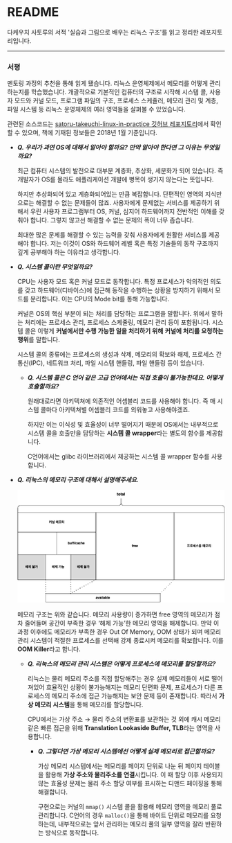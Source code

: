 # README

다케우치 사토루의 서적 '실습과 그림으로 배우는 리눅스 구조'를 읽고 정리한 레포지토리입니다.

---

### 서평

멘토링 과정의 추천을 통해 읽게 됐습니다. 리눅스 운영체제에서 메모리를 어떻게 관리하는지를 학습했습니다. 개괄적으로 기본적인 컴퓨터의 구조로 시작해 시스템 콜, 사용자 모드와 커널 모드, 프로그램 파일의 구조, 프로세스 스케쥴러, 메모리 관리 및 계층, 파일 시스템 등 리눅스 운영체제의 여러 영역들을 살펴볼 수 있었습니다. 

관련된 소스코드는 [satoru-takeuchi-linux-in-practice 깃허브 레포지토리](https://github.com/satoru-takeuchi/linux-in-practice)에서 확인할 수 있으며, 책에 기재된 정보들은 2018년 1월 기준입니다.

- ***Q. 우리가 과연 OS에 대해서 알아야 할까요? 만약 알아야 한다면 그 이유는 무엇일까요?***
    
    최근 컴퓨터 시스템의 발전으로 대부분 계층화, 추상화, 세분화가 되어 있습니다. 즉 개발자가 OS를 몰라도 애플리케이션 개발에 병목이 생기지 않는다는 뜻입니다. 
    
    하지만 추상화되어 있고 계층화되어있는 만큼 복잡합니다. 단편적인 영역의 지식만으로는 해결할 수 없는 문제들이 많죠. 사용자에게 문제없는 서비스를 제공하기 위해서 우린 사용자 프로그램부터 OS, 커널, 심지어 하드웨어까지 전반적인 이해를 갖춰야 합니다. 그렇지 않고선 해결할 수 없는 문제의 폭이 너무 좁습니다.
    
    최대한 많은 문제를 해결할 수 있는 능력을 갖춰 사용자에게 원활한 서비스를 제공해야 합니다. 저는 이것이 OS와 하드웨어 레벨 혹은 특정 기술들의 동작 구조까지 깊게 공부해야 하는 이유라고 생각합니다.
    
- ***Q. 시스템 콜이란 무엇일까요?***
    
    CPU는 사용자 모드 혹은 커널 모드로 동작합니다. 특정 프로세스가 악의적인 의도를 갖고 하드웨어(디바이스)에 접근해 동작을 수행하는 상황을 방지하기 위해서 모드를 분리합니다. 이는 CPU의 Mode bit를 통해 가능합니다.
    
    커널은 OS의 핵심 부분이 되는 처리를 담당하는 프로그램을 말합니다. 위에서 말하는 처리에는 프로세스 관리, 프로세스 스케줄링, 메모리 관리 등이 포함됩니다. 시스템 콜은 이렇게 **커널에서만 수행 가능한 일을 처리하기 위해** **커널에 처리를 요청하는 행위**를 말합니다.
    
    시스템 콜의 종류에는 프로세스의 생성과 삭제, 메모리의 확보와 해제, 프로세스 간 통신(IPC), 네트워크 처리, 파일 시스템 핸들링, 파일 핸들링 등이 있습니다.
    
    - ***Q. 시스템 콜은 C 언어 같은 고급 언어에서는 직접 호출이 불가능한데요. 어떻게 호출할까요?***
        
        원래대로라면 아키텍쳐에 의존적인 어셈블리 코드를 사용해야 합니다. 즉 매 시스템 콜마다 아키텍쳐별 어셈블리 코드를 외워놓고 사용해야겠죠.
        
        하지만 이는 이식성 및 효율성이 너무 떨어지기 때문에 OS에서는 내부적으로 시스템 콜을 호출만을 담당하는 **시스템 콜 wrapper**라는 별도의 함수를 제공합니다.
        
        C언어에서는 glibc 라이브러리에서 제공하는 시스템 콜 wrapper 함수를 사용합니다. 
        
- ***Q. 리눅스의 메모리 구조에 대해서 설명해주세요.***
    
    <img src="img/memory.png">
    
    메모리 구조는 위와 같습니다. 메모리 사용량이 증가하면 free 영역의 메모리가 점차 줄어들며 공간이 부족한 경우 ‘해제 가능’한 메모리 영역을 해제합니다. 만약 이 과정 이후에도 메모리가 부족한 경우 Out Of Memory, OOM 상태가 되며 메모리 관리 시스템이 적절한 프로세스를 선택해 강제 종료시켜 메모리를 확보합니다. 이를 **OOM Killer**라고 합니다.
    
    - ***Q. 리눅스의 메모리 관리 시스템은 어떻게 프로세스에 메모리를 할당할까요?***
        
        리눅스는 물리 메모리 주소를 직접 할당해주는 경우 실제 메모리들이 서로 떨어져있어 효율적인 상황이 불가능해지는 메모리 단편화 문제, 프로세스가 다른 프로세스의 메모리 주소에 접근 가능해지는 보안 문제 등이 존재합니다. 따라서 **가상 메모리 시스템**을 통해 메모리를 할당합니다. 
        
        CPU에서는 가상 주소 → 물리 주소의 변환표를 보관하는 것 외에 캐시 메모리같은 빠른 접근을 위해 **Translation Lookaside Buffer, TLB**라는 영역을 사용합니다.
        
        - ***Q. 그렇다면 가상 메모리 시스템에선 어떻게 실제 메모리로 접근할까요?***
            
            가상 메모리 시스템에서는 메모리를 페이지 단위로 나눈 뒤 페이지 테이블을 활용해 **가상 주소와 물리주소를 연결**시킵니다. 이 때 할당 이후 사용되지 않는 효율성 문제는 물리 주소 할당 여부를 표시하는 디맨드 페이징을 통해 해결합니다.
            
            구현으로는 커널의 `mmap()` 시스템 콜을 활용해 메모리 영역을 메모리 풀로 관리합니다. C언어의 경우 `malloc()`을 통해 바이트 단위로 메모리를 요청하는데, 내부적으로는 앞서 관리하는 메모리 풀의 일부 영역을 잘라 반환하는 방식으로 동작합니다.